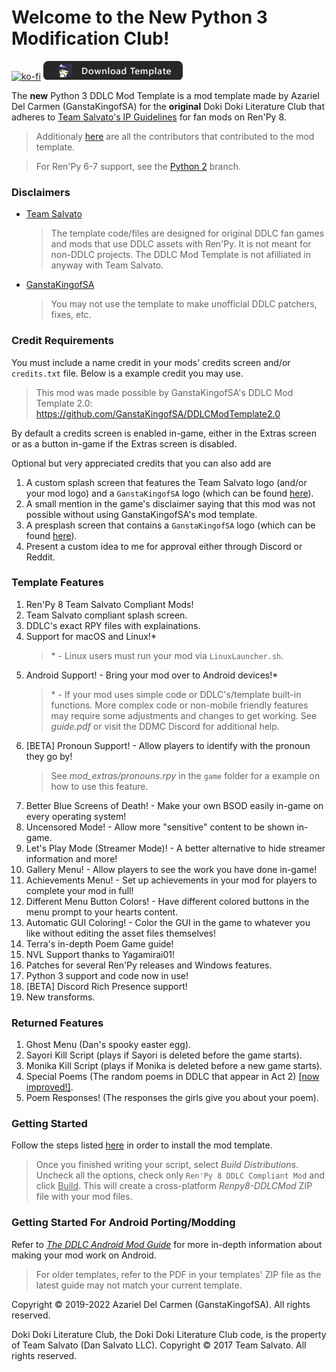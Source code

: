 # Welcome to the **New** Python 3 Modification Club!

[![ko-fi](https://www.ko-fi.com/img/githubbutton_sm.svg)](https://ko-fi.com/K3K22K8SU)
[![download](.github/IMAGES/download.png)](https://github.com/GanstaKingofSA/DDLCModTemplate2.0/releases/latest)

The **new** Python 3 DDLC Mod Template is a mod template made by Azariel Del Carmen (GanstaKingofSA) for the **original** Doki Doki Literature Club that adheres to [Team Salvato's IP Guidelines](http://teamsalvato.com/ip-guidelines/) for fan mods on Ren'Py 8.

> Additionaly [here](./CREDITS.md) are all the contributors that contributed to the mod template.

> For Ren'Py 6-7 support, see the [Python 2](https://github.com/GanstaKingofSA/DDLCModTemplate2.0/tree/python-2) branch.

### Disclaimers
   - <u>Team Salvato</u>
      > The template code/files are designed for original DDLC fan games and mods that use DDLC assets with Ren'Py. It is not meant for non-DDLC projects. The DDLC Mod Template is not afilliated in anyway with Team Salvato.
   - <u>GanstaKingofSA</u>
      > You may not use the template to make unofficial DDLC patchers, fixes, etc.

### **Credit Requirements**
You must include a name credit in your mods' credits screen and/or `credits.txt` file. Below is a example credit you may use.
   > This mod was made possible by GanstaKingofSA's DDLC Mod Template 2.0: https://github.com/GanstaKingofSA/DDLCModTemplate2.0

By default a credits screen is enabled in-game, either in the Extras screen or as a button in-game if the Extras screen is disabled.

Optional but very appreciated credits that you can also add are
   1. A custom splash screen that features the Team Salvato logo (and/or your mod logo) and a `GanstaKingofSA` logo (which can be found [here](.github/IMAGES/Logos/)).
   2. A small mention in the game's disclaimer saying that this mod was not possible without using GanstaKingofSA's mod template.
   3. A presplash screen that contains a `GanstaKingofSA` logo (which can be found [here](.github/IMAGES/Logos)).
   4. Present a custom idea to me for approval either through Discord or Reddit.

### Template Features
1. Ren'Py 8 Team Salvato Compliant Mods!
2. Team Salvato compliant splash screen.
3. DDLC's exact RPY files with explainations.
4. Support for macOS and Linux!*
   > \* - Linux users must run your mod via `LinuxLauncher.sh`.
5. Android Support! - Bring your mod over to Android devices!\*
    > \* - If your mod uses simple code or DDLC's/template built-in functions. More complex code or non-mobile friendly features may require some adjustments and changes to get working. See *guide.pdf* or visit the DDMC Discord for additional help.
<!-- 6. Xcode Support! Open this project in Xcode and you can edit, build, and run your mod without opening the Ren'Py Launcher ever again! 
    > Note: You need to change your `RENPY_TOOL` location and the Ren'Py app location in the target scheme for Xcode. [Learn more &rsaquo;](XCODE.md) -->
6. [BETA] Pronoun Support! - Allow players to identify with the pronoun they go by!
    > See *mod_extras/pronouns.rpy* in the `game` folder for a example on how to use this feature.
7. Better Blue Screens of Death! - Make your own BSOD easily in-game on every operating system! 
8. Uncensored Mode! - Allow more "sensitive" content to be shown in-game.
9. Let's Play Mode (Streamer Mode)! - A better alternative to hide streamer information and more!
10. Gallery Menu! - Allow players to see the work you have done in-game!
11. Achievements Menu! - Set up achievements in your mod for players to complete your mod in full!
12. Different Menu Button Colors! - Have different colored buttons in the menu prompt to your hearts content.
13. Automatic GUI Coloring! - Color the GUI in the game to whatever you like without editing the asset files themselves! 
14. Terra's in-depth Poem Game guide!
15. NVL Support thanks to Yagamirai01!
16. Patches for several Ren'Py releases and Windows features.
17. Python 3 support and code now in use!
18. [BETA] Discord Rich Presence support!
19. New transforms.

### Returned Features
1. Ghost Menu (Dan's spooky easter egg).
2. Sayori Kill Script (plays if Sayori is deleted before the game starts).
3. Monika Kill Script (plays if Monika is deleted before a new game starts).
4. Special Poems (The random poems in DDLC that appear in Act 2) <u>[now improved!]</u>.
5. Poem Responses! (The responses the girls give you about your poem).

### Getting Started
Follow the steps listed [here](https://ganstakingofsa.github.io/information/guides/Installing-the-Mod-Template-Recent.html) in order to install the mod template.
> Once you finished writing your script, select *Build Distributions*. Uncheck all the options, check only `Ren'Py 8 DDLC Compliant Mod` and click <u>Build</u>. This will create a cross-platform *Renpy8-DDLCMod* ZIP file with your mod files.

### Getting Started For Android Porting/Modding
Refer to [*The DDLC Android Mod Guide*](./Documentation/Android%20Mod%20Guide.pdf) for more in-depth information about making your mod work on Android.
> For older templates, refer to the PDF in your templates' ZIP file as the latest guide may not match your current template.

Copyright © 2019-2022 Azariel Del Carmen (GanstaKingofSA). All rights reserved.

Doki Doki Literature Club, the Doki Doki Literature Club code, is the property of Team Salvato (Dan Salvato LLC). Copyright © 2017 Team Salvato. All rights reserved.
